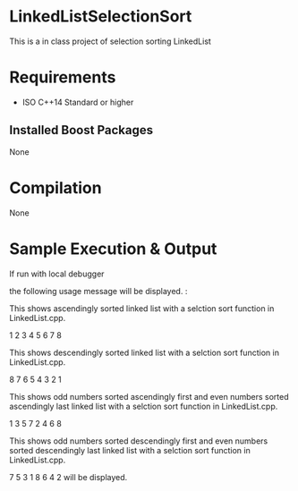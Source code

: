 # LinkedListSelectionSort
This is a in class project of selection sorting LinkedList

# Requirements

  * ISO C++14 Standard or higher
  

## Installed Boost Packages

None

# Compilation

None


# Sample Execution & Output

If run with local debugger

the following usage message will be displayed.
:

This shows ascendingly sorted linked list with a selction sort function in LinkedList.cpp.

1
2
3
4
5
6
7
8



This shows descendingly sorted linked list with a selction sort function in LinkedList.cpp.

8
7
6
5
4
3
2
1



This shows odd numbers sorted ascendingly first and even numbers sorted ascendingly last linked list with a selction sort function in LinkedList.cpp.

1
3
5
7
2
4
6
8



This shows odd numbers sorted descendingly first and even numbers sorted descendingly last linked list with a selction sort function in LinkedList.cpp.

7
5
3
1
8
6
4
2
will  be displayed.
